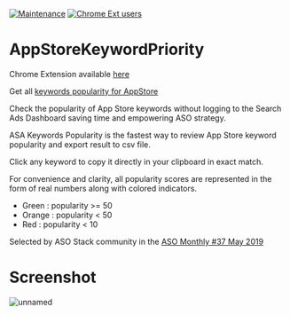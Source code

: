 [![Maintenance](https://img.shields.io/badge/Maintained%3F-yes-green.svg)](https://github.com/marshallino16/AppStoreKeywordPriority/graphs/commit-activity)
[![Chrome Ext users](https://img.shields.io/chrome-web-store/users/lmnofaonlcdoajbionddgiicggbhlgdj.svg?label=users)](https://chrome.google.com/webstore/detail/apple-search-ads-keywords/lmnofaonlcdoajbionddgiicggbhlgdj)


# AppStoreKeywordPriority

Chrome Extension available [here](https://chrome.google.com/webstore/detail/apple-search-ads-keywords/lmnofaonlcdoajbionddgiicggbhlgdj)

Get all [keywords popularity for AppStore](https://medium.com/@searchads/popularity-vs-priority-52eafe1000cf)

Check the popularity of App Store keywords without logging to the Search Ads Dashboard saving time and empowering ASO strategy.

ASA Keywords Popularity is the fastest way to review App Store keyword popularity and export result to csv file.

Click any keyword to copy it directly in your clipboard in exact match.

For convenience and clarity, all popularity scores are represented in the form of real numbers along with colored indicators.

* Green : popularity >= 50
* Orange : popularity < 50
* Red : popularity < 10

Selected by ASO Stack community in the  [ASO Monthly #37 May 2019](https://asostack.com/aso-monthly-37-june-2019-insights-from-google-i-o-2019-trump-blacklist-effects-getting-ready-81a70704121e)

# Screenshot

![unnamed](https://user-images.githubusercontent.com/1506323/72821747-43854580-3c71-11ea-88ad-dfba44713750.png)
